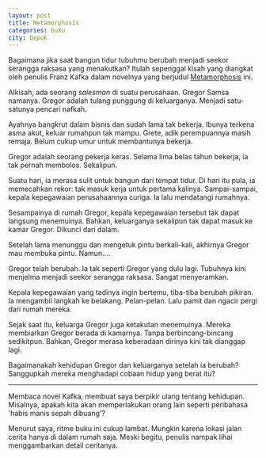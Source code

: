 ```yaml
---
layout: post
title: Metamorphosis
categories: buku
city: Depok
---
```

Bagaimana jika saat bangun tidur tubuhmu berubah menjadi seekor serangga raksasa yang menakutkan? Itulah sepenggal kisah yang diangkat oleh penulis Franz Kafka dalam novelnya yang berjudul [Metamorphosis](https://www.goodreads.com/book/show/485894.The_Metamorphosis) ini. 

Alkisah, ada seorang _salesman_ di suatu perusahaan. Gregor Samsa namanya. Gregor adalah tulang punggung di keluarganya. Menjadi satu-satunya pencari nafkah.

Ayahnya bangkrut dalam bisnis dan sudah lama tak bekerja. Ibunya terkena asma akut, keluar rumahpun tak mampu. Grete, adik perempuannya masih remaja. Belum cukup umur untuk membantunya bekerja.

Gregor adalah seorang pekerja keras. Selama lima belas tahun bekerja, ia tak pernah membolos. Sekalipun. 

Suatu hari, ia merasa sulit untuk bangun dari tempat tidur. Di hari itu pula, ia memecahkan rekor: tak masuk kerja untuk pertama kalinya. Sampai-sampai, kepala kepegawaian perusahaannya curiga. Ia lalu mendatangi rumahnya.

Sesampainya di rumah Gregor, kepala kepegawaian tersebut tak dapat langsung menemuinya. Bahkan, keluarganya sekalipun tak dapat masuk ke kamar Gregor. Dikunci dari dalam. 

Setelah lama menunggu dan mengetuk pintu berkali-kali, akhirnya Gregor mau membuka pintu. Namun....

Gregor telah berubah. Ia tak seperti Gregor yang dulu lagi. Tubuhnya kini menjelma menjadi seekor serangga raksasa. Sangat menyeramkan.

Kepala kepegawaian yang tadinya ingin bertemu, tiba-tiba berubah pikiran. Ia mengambil langkah ke belakang. Pelan-pelan. Lalu pamit dan ngacir pergi dari rumah mereka.

Sejak saat itu, keluarga Gregor juga ketakutan menemuinya. Mereka membiarkan Gregor berada di kamarnya. Tanpa berbincang-bincang sedikitpun. Bahkan, Gregor merasa keberadaan dirinya kini tak dianggap lagi.

Bagaimanakah kehidupan Gregor dan keluarganya setelah ia berubah? Sanggupkah mereka menghadapi cobaan hidup yang berat itu?

***

Membaca novel Kafka, membuat saya berpikir ulang tentang kehidupan. Misalnya, apakah kita akan memperlakukan orang lain seperti peribahasa 'habis manis sepah dibuang'?

Menurut saya, ritme buku ini cukup lambat. Mungkin karena lokasi jalan cerita hanya di dalam rumah saja. Meski begitu, penulis nampak lihai menggambarkan detail ceritanya.
